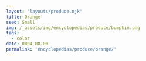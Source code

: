 ```yaml
---
layout: 'layouts/produce.njk'
title: Orange
seed: Small
img: /_assets/img/encyclopedias/produce/bumpkin.png
tags:
  - color
date: 0004-00-00
permalink: 'encyclopedias/produce/orange/'
---
```

